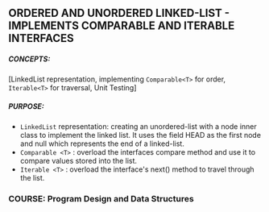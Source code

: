 ## **ORDERED AND UNORDERED LINKED-LIST - IMPLEMENTS COMPARABLE AND ITERABLE INTERFACES**

##### CONCEPTS:
[LinkedList representation, implementing `Comparable<T>` for order, `Iterable<T>` for traversal, Unit Testing]

##### PURPOSE:
- `LinkedList` representation: creating an unordered-list with a node inner class to implement the linked list. It uses 
the field HEAD as the first node and null which represents the end of a linked-list.
- `Comparable <T>`   : overload the interfaces compare method and use it to compare values stored into the list.
- `Iterable <T>` : overload the interface's next() method to travel through the list.

### COURSE: Program Design and Data Structures
 
